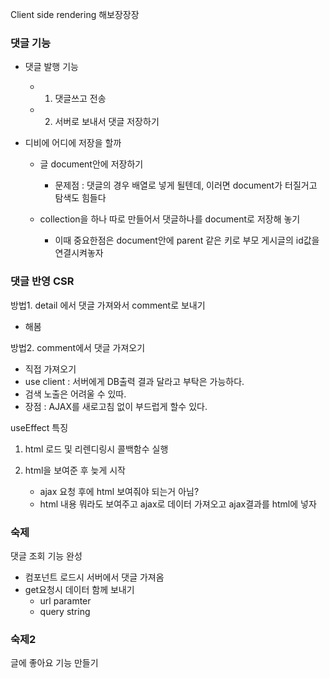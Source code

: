 Client side rendering 해보장장장

### 댓글 기능

- 댓글 발행 기능

  - 1. 댓글쓰고 전송
  - 2. 서버로 보내서 댓글 저장하기

- 디비에 어디에 저장을 할까

  - 글 document안에 저장하기

    - 문제점 : 댓글의 경우 배열로 넣게 될텐데, 이러면 document가 터질거고 탐색도 힘들다

  - collection을 하나 따로 만들어서 댓글하나를 document로 저장해 놓기
    - 이때 중요한점은 document안에 parent 같은 키로 부모 게시글의 id값을 연결시켜놓자

### 댓글 반영 CSR

방법1. detail 에서 댓글 가져와서 comment로 보내기

- 해봄

방법2. comment에서 댓글 가져오기

- 직접 가져오기
- use client : 서버에게 DB출력 결과 달라고 부탁은 가능하다.
- 검색 노출은 어려울 수 있따.
- 장점 : AJAX를 새로고침 없이 부드럽게 할수 있다.

useEffect 특징

1. html 로드 및 리렌디링시 콜백함수 실행
2. html을 보여준 후 늦게 시작

   - ajax 요청 후에 html 보여줘야 되는거 아님?
   - html 내용 뭐라도 보여주고 ajax로 데이터 가져오고 ajax결과를 html에 넣자

### 숙제

댓글 조회 기능 완성

- 컴포넌트 로드시 서버에서 댓글 가져옴
- get요청시 데이터 함께 보내기
  - url paramter
  - query string

### 숙제2

글에 좋아요 기능 만들기

